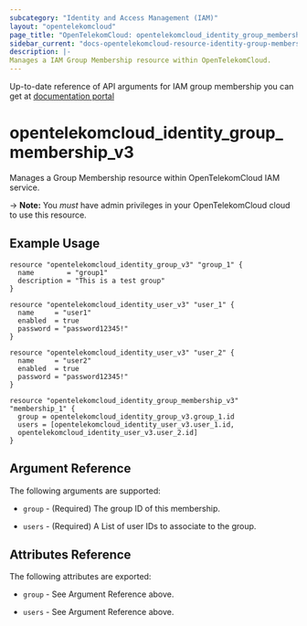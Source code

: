 ```yaml
---
subcategory: "Identity and Access Management (IAM)"
layout: "opentelekomcloud"
page_title: "OpenTelekomCloud: opentelekomcloud_identity_group_membership_v3"
sidebar_current: "docs-opentelekomcloud-resource-identity-group-membership-v3"
description: |-
Manages a IAM Group Membership resource within OpenTelekomCloud.
---
```


Up-to-date reference of API arguments for IAM group membership you can get at
[documentation portal](https://docs.otc.t-systems.com/identity-access-management/api-ref/apis/user_group_management)

# opentelekomcloud_identity_group_membership_v3

Manages a Group Membership resource within OpenTelekomCloud IAM service.

-> **Note:** You _must_ have admin privileges in your OpenTelekomCloud cloud to use this resource.

## Example Usage

```hcl
resource "opentelekomcloud_identity_group_v3" "group_1" {
  name        = "group1"
  description = "This is a test group"
}

resource "opentelekomcloud_identity_user_v3" "user_1" {
  name     = "user1"
  enabled  = true
  password = "password12345!"
}

resource "opentelekomcloud_identity_user_v3" "user_2" {
  name     = "user2"
  enabled  = true
  password = "password12345!"
}

resource "opentelekomcloud_identity_group_membership_v3" "membership_1" {
  group = opentelekomcloud_identity_group_v3.group_1.id
  users = [opentelekomcloud_identity_user_v3.user_1.id,
  opentelekomcloud_identity_user_v3.user_2.id]
}
```

## Argument Reference

The following arguments are supported:

* `group` - (Required) The group ID of this membership.

* `users` - (Required) A List of user IDs to associate to the group.

## Attributes Reference

The following attributes are exported:

* `group` - See Argument Reference above.

* `users` - See Argument Reference above.
